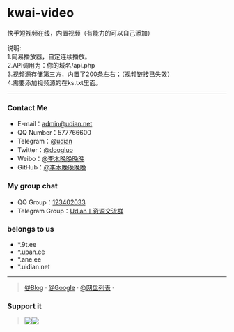 # kwai-video
快手短视频在线，内置视频（有能力的可以自己添加）

说明:</br>
1.简易播放器，自定连续播放。</br>
2.API调用为：你的域名/api.php</br>
3.视频源存储第三方，内置了200条左右；（视频链接已失效）</br>
4.需要添加视频源的在ks.txt里面。</br>

--------------------------------------------------------------------
### Contact Me
- E-mail：admin@udian.net
- QQ Number：577766600
- Telegram：[@udian](https://t.me/uidian)
- Twitter：[@doogluo](https://twitter.com/doogluo)
- Weibo：[@李木晚晚晚晚](https://weibo.com/chinazcwl)
- GitHub：[@李木晚晚晚晚](https://github.com/tianunusual)

### My group chat

- QQ Group：[123402033](https://qm.qq.com/cgi-bin/qm/qr?k=Cx9noRs1fRVCz_BF86hR4SKeSdyLnjhh&jump_from=webapi&authKey=cybJHmy7wP0hk5OBAjgfZ55LsTcPDDvjHqVADFSoD+HiCrQdalAKHeT30kQWsFQb)
- Telegram Group：[Udian丨资源交流群](https://t.me/udian6)


### belongs to us

- *.9t.ee
- *.upan.ee
- *.ane.ee
- *.uidian.net

---

> [@Blog](https://blog.uidian.net) · [@Google](https://www.9t.ee) · [@网盘列表](https://drive.upan.ee) · 

### Support it

> <img src="https://dn.ane.ee/image/alipay.png"/><img src="https://dn.ane.ee/image/wxpay.png"/>
